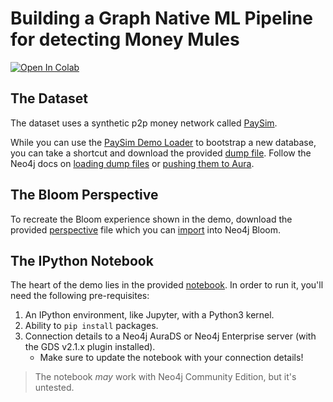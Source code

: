 # Building a Graph Native ML Pipeline for detecting Money Mules
[![Open In Colab](https://colab.research.google.com/assets/colab-badge.svg)](https://colab.research.google.com/github/neo4j-product-examples/demo-paysim-ml/blob/main/PaySim_Node_Classification_Demo.ipynb)

## The Dataset
The dataset uses a synthetic p2p money network called [PaySim][1].

While you can use the [PaySim Demo Loader][2] to bootstrap a new database, you
can take a shortcut and download the provided [dump file][3]. Follow the Neo4j
docs on [loading dump files][4] or [pushing them to Aura][5].

## The Bloom Perspective
To recreate the Bloom experience shown in the demo, download the provided
[perspective][6] file which you can [import][7] into Neo4j Bloom.

## The IPython Notebook
The heart of the demo lies in the provided [notebook][8]. In order to run it,
you'll need the following pre-requisites:

1. An IPython environment, like Jupyter, with a Python3 kernel.
2. Ability to `pip install` packages.
3. Connection details to a Neo4j AuraDS or Neo4j Enterprise server (with the
   GDS v2.1.x plugin installed).
   - Make sure to update the notebook with your connection details!

> The notebook _may_ work with Neo4j Community Edition, but it's untested.

[1]: https://www.sisu.io/posts/paysim/
[2]: https://github.com/voutilad/paysim-demo
[3]: ./neo4j.dump
[4]: https://neo4j.com/docs/operations-manual/current/backup-restore/restore-dump/
[5]: https://neo4j.com/docs/operations-manual/current/tools/neo4j-admin/push-to-cloud/
[6]: ./PaySim.json
[7]: https://neo4j.com/docs/bloom-user-guide/current/bloom-perspectives/perspective-creation/
[8]: ./PaySim_Node_Classification_Demo.ipynb
